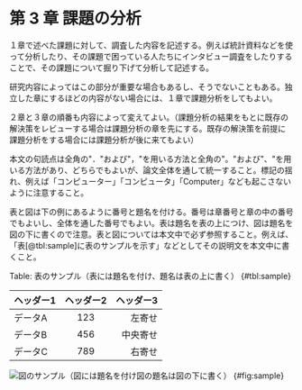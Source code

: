 # 第 3 章 課題の分析

１章で述べた課題に対して、調査した内容を記述する。例えば統計資料などを使って分析したり、その課題で困っている人たちにインタビュー調査をしたりすることで、その課題について掘り下げて分析して記述する。

研究内容によってはこの部分が重要な場合もあるし、そうでないこともある。独立した章にするほどの内容がない場合には、１章で課題分析をしてもよい。

２章と３章の順番も内容によって変えてよい。（課題分析の結果をもとに既存の解決策をレビューする場合は課題分析の章を先にする。既存の解決策を前提に課題分析をする場合には課題分析が後に来てもよい）

本文の句読点は全角の"．"および"，"を用いる方法と全角の"。"および"、"を用いる方法があり、どちらでもよいが、論文全体を通して統一すること。標記の揺れ、例えば「コンピューター」「コンピュータ」「Computer」なども起こさないように注意すること。

表と図は下の例にあるように番号と題名を付ける。番号は章番号と章の中の番号でもよいし、全体を通した番号でもよい。表は題名を表の上につけ、図は題名を図の下に書くので注意。表と図については本文中で必ず参照すること。例えば、「表[@tbl:sample]に表のサンプルを示す」などとしてその説明文を本文中に書くこと。

Table: 表のサンプル（表には題名を付け、題名は表の上に書く） {#tbl:sample}

| ヘッダー1 | ヘッダー2 | ヘッダー3 |
|:--- |:---:| ---:|
| データA | 123 | 左寄せ |
| データB | 456 | 中央寄せ |
| データC | 789 | 右寄せ |

![図のサンプル（図には題名を付け図の題名は図の下に書く） {#fig:sample}](https://placehold.co/600x400/e2e8f0/64748b?text=図のサンプル)